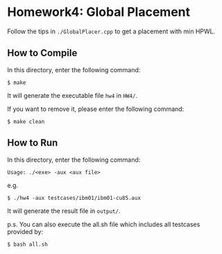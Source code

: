 # Homework4: Global Placement
Follow the tips in ```./GlobalPlacer.cpp``` to get a placement with min HPWL.

## How to Compile
In this directory, enter the following command:
```
$ make
```
It will generate the executable file ```hw4``` in ```HW4/```.

If you want to remove it, please enter the following command:
```
$ make clean
```

## How to Run
In this directory, enter the following command:
```
Usage: ./<exe> -aux <aux file>
```
e.g.
```
$ ./hw4 -aux testcases/ibm01/ibm01-cu85.aux
```
It will generate the result file in ```output/```.

p.s.
You can also execute the all.sh file which includes all testcases provided by:
```
$ bash all.sh
```
